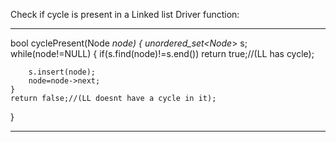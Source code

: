Check if cycle is present in a Linked list
Driver function:
***
bool cyclePresent(Node *node)
{
    unordered_set<Node*> s;
    while(node!=NULL)
    {
        if(s.find(node)!=s.end())
        return true;//(LL has cycle);

        s.insert(node);
        node=node->next;
    }
    return false;//(LL doesnt have a cycle in it);
}
***